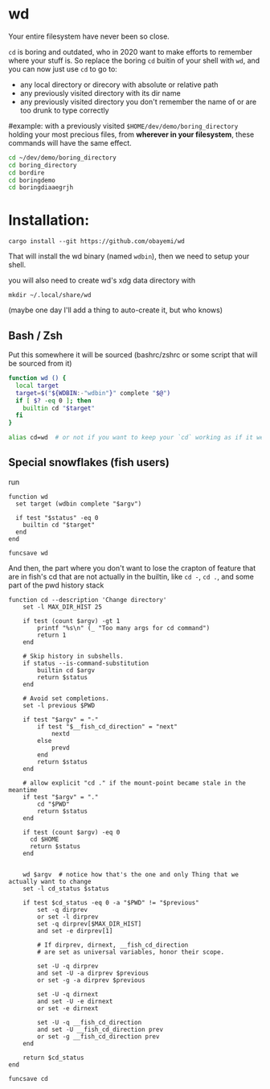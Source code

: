 # wd
Your entire filesystem have never been so close.

`cd` is boring and outdated, who in 2020 want to make efforts to remember where
your stuff is. So replace the boring `cd` buitin of your shell with `wd`, and
you can now just use `cd` to go to:
- any local directory or direcory with absolute or relative path 
- any previously visited directory with its dir name
- any previously visited directory you don't remember the name of or are too
  drunk to type correctly

#example:
with a previously visited `$HOME/dev/demo/boring_directory` holding your most
precious files, from **wherever in your filesystem**, these commands will have
the same effect.

```sh
cd ~/dev/demo/boring_directory
cd boring_directory
cd bordire
cd boringdemo
cd boringdiaaegrjh
```

# Installation:

```
cargo install --git https://github.com/obayemi/wd
```

That will install the wd binary (named `wdbin`), then we need to setup your shell.

you will also need to create wd's xdg data directory with
```
mkdir ~/.local/share/wd
```
(maybe one day I'll add a thing to auto-create it, but who knows)

## Bash / Zsh

Put this somewhere it will be sourced (bashrc/zshrc or some script that will be
sourced from it)

```sh
function wd () {
  local target
  target=$("${WDBIN:-"wdbin"}" complete "$@")
  if [ $? -eq 0 ]; then
    builtin cd "$target"
  fi
}

alias cd=wd  # or not if you want to keep your `cd` working as if it were the 80s
```

## Special snowflakes (fish users)

run

```
function wd
  set target (wdbin complete "$argv")

  if test "$status" -eq 0
    builtin cd "$target"
  end
end

funcsave wd
```

And then, the part where you don't want to lose the crapton of feature that are
in fish's cd that are not actually in the builtin, like `cd -`, `cd .`, and
some part of the pwd history stack

```
function cd --description 'Change directory'
    set -l MAX_DIR_HIST 25

    if test (count $argv) -gt 1
        printf "%s\n" (_ "Too many args for cd command")
        return 1
    end

    # Skip history in subshells.
    if status --is-command-substitution
        builtin cd $argv
        return $status
    end

    # Avoid set completions.
    set -l previous $PWD

    if test "$argv" = "-"
        if test "$__fish_cd_direction" = "next"
            nextd
        else
            prevd
        end
        return $status
    end

    # allow explicit "cd ." if the mount-point became stale in the meantime
    if test "$argv" = "."
        cd "$PWD"
        return $status
    end

    if test (count $argv) -eq 0
      cd $HOME
      return $status
    end


    wd $argv  # notice how that's the one and only Thing that we actually want to change
    set -l cd_status $status

    if test $cd_status -eq 0 -a "$PWD" != "$previous"
        set -q dirprev
        or set -l dirprev
        set -q dirprev[$MAX_DIR_HIST]
        and set -e dirprev[1]

        # If dirprev, dirnext, __fish_cd_direction
        # are set as universal variables, honor their scope.

        set -U -q dirprev
        and set -U -a dirprev $previous
        or set -g -a dirprev $previous

        set -U -q dirnext
        and set -U -e dirnext
        or set -e dirnext

        set -U -q __fish_cd_direction
        and set -U __fish_cd_direction prev
        or set -g __fish_cd_direction prev
    end

    return $cd_status
end

funcsave cd
```

